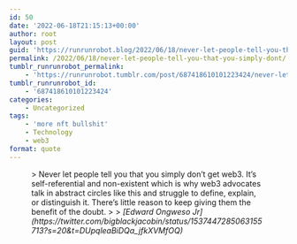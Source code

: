 ```yaml
---
id: 50
date: '2022-06-18T21:15:13+00:00'
author: root
layout: post
guid: 'https://runrunrobot.blog/2022/06/18/never-let-people-tell-you-that-you-simply-dont/'
permalink: /2022/06/18/never-let-people-tell-you-that-you-simply-dont/
tumblr_runrunrobot_permalink:
    - 'https://runrunrobot.tumblr.com/post/687418610101223424/never-let-people-tell-you-that-you-simply-dont'
tumblr_runrunrobot_id:
    - '687418610101223424'
categories:
    - Uncategorized
tags:
    - 'more nft bullshit'
    - Technology
    - web3
format: quote
---
```


<figure class="wp-block-pullquote">> Never let people tell you that you simply don’t get web3. It’s self-referential and non-existent which is why web3 advocates talk in abstract circles like this and struggle to define, explain, or distinguish it. There’s little reason to keep giving them the benefit of the doubt.
> 
> <cite>[Edward Ongweso Jr](https://twitter.com/bigblackjacobin/status/1537447285063155713?s=20&t=DUpqleaBiDQa_jfkXVMfOQ)</cite>

</figure>
